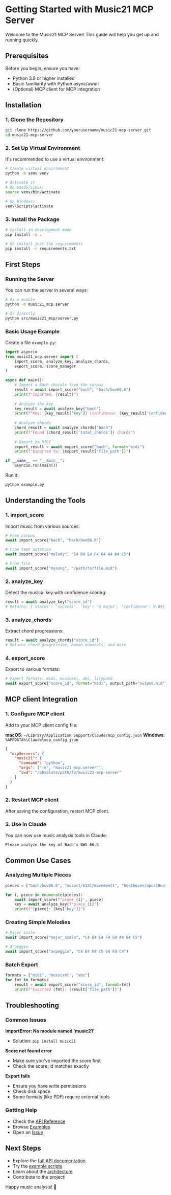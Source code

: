 # Getting Started with Music21 MCP Server

Welcome to the Music21 MCP Server! This guide will help you get up and running quickly.

## Prerequisites

Before you begin, ensure you have:

- Python 3.8 or higher installed
- Basic familiarity with Python async/await
- (Optional) MCP client for MCP integration

## Installation

### 1. Clone the Repository

```bash
git clone https://github.com/yourusername/music21-mcp-server.git
cd music21-mcp-server
```

### 2. Set Up Virtual Environment

It's recommended to use a virtual environment:

```bash
# Create virtual environment
python -m venv venv

# Activate it
# On macOS/Linux:
source venv/bin/activate

# On Windows:
venv\Scripts\activate
```

### 3. Install the Package

```bash
# Install in development mode
pip install -e .

# Or install just the requirements
pip install -r requirements.txt
```

## First Steps

### Running the Server

You can run the server in several ways:

```bash
# As a module
python -m music21_mcp.server

# Or directly
python src/music21_mcp/server.py
```

### Basic Usage Example

Create a file `example.py`:

```python
import asyncio
from music21_mcp.server import (
    import_score, analyze_key, analyze_chords, 
    export_score, score_manager
)

async def main():
    # Import a Bach chorale from the corpus
    result = await import_score("bach", "bach/bwv66.6")
    print(f"Imported: {result}")
    
    # Analyze the key
    key_result = await analyze_key("bach")
    print(f"Key: {key_result['key']} (confidence: {key_result['confidence']:.2%})")
    
    # Analyze chords
    chord_result = await analyze_chords("bach")
    print(f"Found {chord_result['total_chords']} chords")
    
    # Export to MIDI
    export_result = await export_score("bach", format="midi")
    print(f"Exported to: {export_result['file_path']}")

if __name__ == "__main__":
    asyncio.run(main())
```

Run it:

```bash
python example.py
```

## Understanding the Tools

### 1. import_score

Import music from various sources:

```python
# From corpus
await import_score("bach", "bach/bwv66.6")

# From text notation
await import_score("melody", "C4 D4 E4 F4 G4 A4 B4 C5")

# From file
await import_score("mysong", "/path/to/file.mid")
```

### 2. analyze_key

Detect the musical key with confidence scoring:

```python
result = await analyze_key("score_id")
# Returns: {'status': 'success', 'key': 'G major', 'confidence': 0.89}
```

### 3. analyze_chords

Extract chord progressions:

```python
result = await analyze_chords("score_id")
# Returns chord progression, Roman numerals, and more
```

### 4. export_score

Export to various formats:

```python
# Export formats: midi, musicxml, abc, lilypond
await export_score("score_id", format="midi", output_path="output.mid")
```

## MCP client Integration

### 1. Configure MCP client

Add to your MCP client config file:

**macOS**: `~/Library/Application Support/Claude/mcp_config.json`
**Windows**: `%APPDATA%\Claude\mcp_config.json`

```json
{
  "mcpServers": {
    "music21": {
      "command": "python",
      "args": ["-m", "music21_mcp.server"],
      "cwd": "/absolute/path/to/music21-mcp-server"
    }
  }
}
```

### 2. Restart MCP client

After saving the configuration, restart MCP client.

### 3. Use in Claude

You can now use music analysis tools in Claude:

```
Please analyze the key of Bach's BWV 66.6
```

## Common Use Cases

### Analyzing Multiple Pieces

```python
pieces = ["bach/bwv66.6", "mozart/k331/movement1", "beethoven/opus18no1/movement1"]

for i, piece in enumerate(pieces):
    await import_score(f"piece_{i}", piece)
    key = await analyze_key(f"piece_{i}")
    print(f"{piece}: {key['key']}")
```

### Creating Simple Melodies

```python
# Major scale
await import_score("major_scale", "C4 D4 E4 F4 G4 A4 B4 C5")

# Arpeggio
await import_score("arpeggio", "C4 E4 G4 C5 G4 E4 C4")
```

### Batch Export

```python
formats = ["midi", "musicxml", "abc"]
for fmt in formats:
    result = await export_score("score_id", format=fmt)
    print(f"Exported {fmt}: {result['file_path']}")
```

## Troubleshooting

### Common Issues

**ImportError: No module named 'music21'**
- Solution: `pip install music21`

**Score not found error**
- Make sure you've imported the score first
- Check the score_id matches exactly

**Export fails**
- Ensure you have write permissions
- Check disk space
- Some formats (like PDF) require external tools

### Getting Help

- Check the [API Reference](simplified-api.md)
- Browse [Examples](../examples/)
- Open an [Issue](https://github.com/yourusername/music21-mcp-server/issues)

## Next Steps

- Explore the [full API documentation](simplified-api.md)
- Try the [example scripts](../examples/)
- Learn about the [architecture](architecture.md)
- Contribute to the project!

Happy music analysis! 🎵